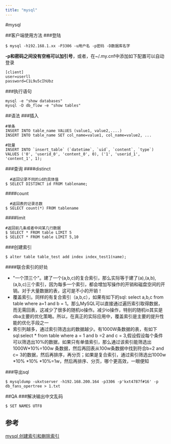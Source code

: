 ```yaml
---
title: "mysql"
---
```


#mysql

##客户端使用方法
###登陆
```
$ mysql -h192.168.1.xx -P3306 -u用户名 -p密码 -D数据库名字
```
**-p和密码之间没有空格可以加引号**，或者，在~/.my.cnf中添加如下配置可以自动登录
```
[client]
user=userll
password=C1L9u5cIhUbz
```

###执行语句
```
mysql -e "show databases"
mysql -D db_flow -e "show tables"
```

##语法
###插入
```
#单条
INSERT INTO table_name VALUES (value1, value2,....)
INSERT INTO table_name SET col_name=value1, col_name=value2, ... 

#批量
INSERT INTO `insert_table` (`datetime`, `uid`, `content`, `type`) 
VALUES ('0', 'userid_0', 'content_0', 0), ('1', 'userid_1', 'content_1', 1);
```

###查询
####distinct
```
  #返回记录不同的id的具体值
$ SELECT DISTINCT id FROM tablename;
```
####count
```
  #返回表的记录总数
$ SELECT count(*) FROM tablename
```
####limit
```
#返回前几条或者中间某几行数据
$ SELECT * FROM table LIMIT 5
$ SELECT * FROM table LIMIT 5,10
```

###创建索引
```
$ alter table table_test add index index_test1(name);
```
####联合索引的好处

- "一个顶三个"。建了一个(a,b,c)的复合索引，那么实际等于建了(a),(a,b),(a,b,c)三个索引，因为每多一个索引，都会增加写操作的开销和磁盘空间的开销。对于大量数据的表，这可是不小的开销！
- 覆盖索引。同样的有复合索引（a,b,c），如果有如下的sql: select a,b,c from table where a=1 and b = 1。那么MySQL可以直接通过遍历索引取得数据，而无需回表，这减少了很多的随机io操作。减少io操作，特别的随机io其实是dba主要的优化策略。所以，在真正的实际应用中，覆盖索引是主要的提升性能的优化手段之一
- 索引列越多，通过索引筛选出的数据越少。有1000W条数据的表，有如下sql:select * from table where a = 1 and b =2 and c = 3,假设假设每个条件可以筛选出10%的数据，如果只有单值索引，那么通过该索引能筛选出1000W*10%=100w 条数据，然后再回表从100w条数据中找到符合b=2 and c= 3的数据，然后再排序，再分页；如果是复合索引，通过索引筛选出1000w *10% *10% *10%=1w，然后再排序、分页，哪个更高效，一眼便知

###导出sql
```
$ mysqldump -ukxtserver -h192.168.200.164 -p3306 -p'kxt4787f#16' -p db_fans_opertree > 1.txt
```

##QA
###解决输出中文乱码
```
$ SET NAMES UTF8
```

## 参考
[mysql 创建索引和删除索引](http://www.cnblogs.com/IT-Monkey/p/3293131.html)